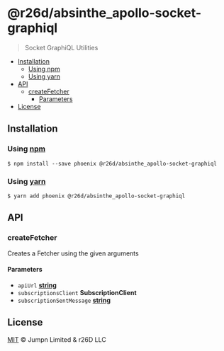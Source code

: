 # @r26d/absinthe_apollo-socket-graphiql

> Socket GraphiQL Utilities

<!-- START doctoc generated TOC please keep comment here to allow auto update -->
<!-- DON'T EDIT THIS SECTION, INSTEAD RE-RUN doctoc TO UPDATE -->
<!-- END doctoc -->

- [Installation](#installation)
  - [Using npm](#using-npm)
  - [Using yarn](#using-yarn)
- [API](#api)
  - [createFetcher](#createfetcher)
    - [Parameters](#parameters)
- [License](#license)

<!-- END doctoc generated TOC please keep comment here to allow auto update -->

## Installation

### Using [npm](https://docs.npmjs.com/cli/npm)

    $ npm install --save phoenix @r26d/absinthe_apollo-socket-graphiql

### Using [yarn](https://yarnpkg.com)

    $ yarn add phoenix @r26d/absinthe_apollo-socket-graphiql

## API

<!-- Generated by documentation.js. Update this documentation by updating the source code. -->

### createFetcher

Creates a Fetcher using the given arguments

#### Parameters

- `apiUrl` **[string](https://developer.mozilla.org/docs/Web/JavaScript/Reference/Global_Objects/String)**
- `subscriptionsClient` **SubscriptionClient**
- `subscriptionSentMessage` **[string](https://developer.mozilla.org/docs/Web/JavaScript/Reference/Global_Objects/String)**

## License

[MIT](LICENSE.txt) :copyright: Jumpn Limited & r26D LLC
